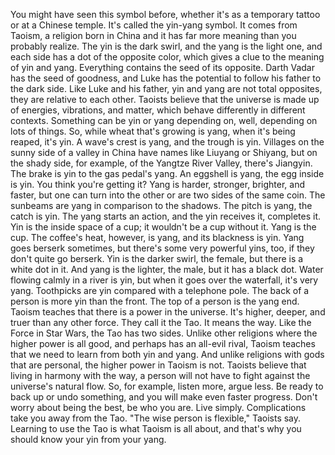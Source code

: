 
You might have seen this symbol before,
whether it&#39;s as a temporary tattoo
or at a Chinese temple.
It&#39;s called the yin-yang symbol.
It comes from Taoism,
a religion born in China
and it has far more meaning than you probably realize.
The yin is the dark swirl,
and the yang is the light one,
and each side has a dot of the opposite color,
which gives a clue to the meaning of yin and yang.
Everything contains the seed of its opposite.
Darth Vadar has the seed of goodness,
and Luke has the potential to follow
his father to the dark side.
Like Luke and his father,
yin and yang are not total opposites,
they are relative to each other.
Taoists believe that the universe is made up
of energies, vibrations, and matter,
which behave differently
in different contexts.
Something can be yin or yang
depending on,
well, depending on lots of things.
So, while wheat that&#39;s growing is yang,
when it&#39;s being reaped, it&#39;s yin.
A wave&#39;s crest is yang,
and the trough is yin.
Villages on the sunny side of a valley in China
have names like Liuyang or Shiyang,
but on the shady side, for example,
of the Yangtze River Valley,
there&#39;s Jiangyin.
The brake is yin to the gas pedal&#39;s yang.
An eggshell is yang,
the egg inside is yin.
You think you&#39;re getting it?
Yang is harder,
stronger,
brighter,
and faster,
but one can turn into the other
or are two sides of the same coin.
The sunbeams are yang
in comparison to the shadows.
The pitch is yang,
the catch is yin.
The yang starts an action,
and the yin receives it,
completes it.
Yin is the inside space of a cup;
it wouldn&#39;t be a cup without it.
Yang is the cup.
The coffee&#39;s heat, however, is yang,
and its blackness is yin.
Yang goes berserk sometimes,
but there&#39;s some very powerful yins, too,
if they don&#39;t quite go berserk.
Yin is the darker swirl, the female,
but there is a white dot in it.
And yang is the lighter, the male,
but it has a black dot.
Water flowing calmly in a river is yin,
but when it goes over the waterfall,
it&#39;s very yang.
Toothpicks are yin
compared with a telephone pole.
The back of a person is more yin
than the front.
The top of a person is the yang end.
Taoism teaches that there is a power in the universe.
It&#39;s higher, deeper, and truer than any other force.
They call it the Tao.
It means the way.
Like the Force in Star Wars,
the Tao has two sides.
Unlike other religions where the higher power is all good,
and perhaps has an all-evil rival,
Taoism teaches that we need to learn
from both yin and yang.
And unlike religions with gods that are personal,
the higher power in Taoism is not.
Taoists believe that living in harmony with the way,
a person will not have to fight
against the universe&#39;s natural flow.
So, for example, listen more,
argue less.
Be ready to back up or undo something,
and you will make even faster progress.
Don&#39;t worry about being the best,
be who you are.
Live simply.
Complications take you away from the Tao.
&quot;The wise person is flexible,&quot; Taoists say.
Learning to use the Tao
is what Taoism is all about,
and that&#39;s why you should know
your yin from your yang.
